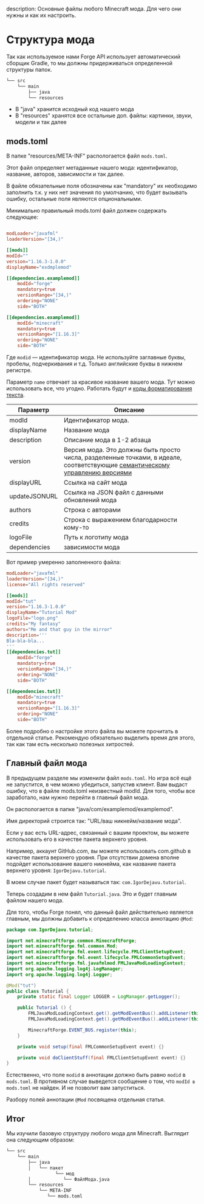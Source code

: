 description: Основные файлы любого Minecraft мода. Для чего они нужны и как их настроить.

# Структура мода

Так как используемое нами Forge API использует автоматический сборщик Gradle, то мы должны придерживаться определенной
структуры папок.

```md
└── src    
    └── main
        ├── java
        └── resources
```

* В "java" хранится исходный код нашего мода
* В "resources" хранятся все остальные доп. файлы: картинки, звуки, модели и так далее

## mods.toml

В папке "resources/META-INF" распологается файл `mods.toml`.

Этот файл определяет метаданные нашего мода: идентификатор, название, авторов, зависимости и так далее.

В файле обязательные поля обозначены как "mandatory" их необходимо заполнить т.к. у них нет значения по умолчанию, что будет вызывать ошибку, остальные поля являются опциональными.

Минимально правильный mods.toml файл должен содержать следующее:

```toml

modLoader="javafml" 
loaderVersion="[34,)"

[[mods]]
modId=""
version="1.16.3-1.0.0"
displayName="exdmplemod"

[[dependencies.examplemod]] 
    modId="forge" 
    mandatory=true 
    versionRange="[34,)"
    ordering="NONE"
    side="BOTH"

[[dependencies.examplemod]]
    modId="minecraft"
    mandatory=true
    versionRange="[1.16.3]"
    ordering="NONE"
    side="BOTH"

```

Где `modid` — идентификатор мода. Не используйте заглавные буквы, пробелы, подчеркивания и т.д. Только английские буквы
в нижнем регистре.

Параметр `name` отвечает за красивое название вашего мода. Тут можно использовать все, что угодно. Работать будут и [коды
форматирования текста](http://minecraft.gamepedia.com/Formatting_codes).

| Параметр                 | Описание                                                                                                                                                                                                                      |
|--------------------------|-------------------------------------------------------------------------------------------------------------------------------------------------------------------------------------------------------------------------------|
| modId                    | Идентификатор мода.                                                                                                                                                                                                             |
| displayName              | Название мода                                                                                                                                                                                                                 |
| description              | Описание мода в 1-2 абзаца                                                                                                                                                                                                    |
| version                  | Версия мода. Это должны быть просто числа, разделенные точками, в идеале, соответствующие [семантическому управлению версиями](../other/semantic-versionong/index.md)                                                                                                                                                                                                                                                                                                                                                     |
| displayURL               | Ссылка на сайт мода                                                                                                                                                                                                           |
| updateJSONURL            | Ссылка на JSON файл с данными обновлений мода                                                                                                                                                                                 |
| authors                  | Строка с авторами                                                                                                                                                                                                            |
| credits                  | Строка с выражением благодарности кому-то                                                                                                                                                                                     |
| logoFile                 | Путь к логотипу мода                                                                                                                                                                                                          |
| dependencies | зависимости мода                                                                                                                                                                            |

Вот пример умеренно заполненного файла:

```toml
modLoader="javafml" 
loaderVersion="[34,)" 
license="All rights reserved"

[[mods]]
modId="tut"
version="1.16.3-1.0.0"
displayName="Tutorial Mod"
logoFile="logo.png"
credits="My fantasy"
authors="Me and that guy in the mirror"
description='''
Bla-bla-bla...
'''
[[dependencies.tut]]
    modId="forge" 
    mandatory=true 
    versionRange="[34,)" 
    ordering="NONE"
    side="BOTH"

[[dependencies.tut]]
    modId="minecraft"
    mandatory=true
    versionRange="[1.16.3]"
    ordering="NONE"
    side="BOTH"

```

Более подробно о настройке этого файла вы можете прочитать в отдельной статье. Рекомендую обязательно выделить время для этого,
так как там есть несколько полезных хитростей.

## Главный файл мода

В предыдущем разделе мы изменили файл `mods.toml`. Но игра всё ещё не запустится, в чем можно убедиться, запустив
клиент. Вам выдаст ошибку, что в файле mods.toml неизвестный modId. Для того, чтобы все заработало, нам нужно перейти в главный файл мода.

Он распологается в папке "java/com/examplemod/examplemod".

Имя директорий строится так: "URL/ваш никнейм/название мода". 

Если у вас есть URL-адрес, связанный с вашим проектом, вы можете использовать его в качестве пакета верхнего уровня. 

Например, аккаунт GitHub.com, вы можете использовать com.github в качестве пакета верхнего уровня. При отсутствии домена вполне подойдет использование вашего никнейма, как название пакета верхнего уровня: `IgorDejavu.tutorial`.

В моем случае пакет будет называться так: `com.IgorDejavu.tutorial`.

Теперь создадим в нем файл `Tutorial.java`. Это и будет главным файлом нашего мода.

Для того, чтобы Forge понял, что данный файл действительно является главным, мы должны добавить к определению класса
аннотацию `@Mod`:

```java
package com.IgorDejavu.tutorial;

import net.minecraftforge.common.MinecraftForge;
import net.minecraftforge.fml.common.Mod;
import net.minecraftforge.fml.event.lifecycle.FMLClientSetupEvent;
import net.minecraftforge.fml.event.lifecycle.FMLCommonSetupEvent;
import net.minecraftforge.fml.javafmlmod.FMLJavaModLoadingContext;
import org.apache.logging.log4j.LogManager;
import org.apache.logging.log4j.Logger;

@Mod("tut")
public class Tutorial {
	private static final Logger LOGGER = LogManager.getLogger();

	public Tutorial () {
		FMLJavaModLoadingContext.get().getModEventBus().addListener(this::setup);
		FMLJavaModLoadingContext.get().getModEventBus().addListener(this::doClientStuff);

		MinecraftForge.EVENT_BUS.register(this);
	}

	private void setup(final FMLCommonSetupEvent event) {}

	private void doClientStuff(final FMLClientSetupEvent event) {}
}
```

Естественно, что поле `modid` в аннотации должно быть равно `modid` в `mods.toml`. В противном случае выведется сообщение о том, что `modId в mods.toml` не найден. И не позволит вам запуститься.

Разбору полей аннотации `@Mod` посвящена отдельная статья.

## Итог

Мы изучили базовую структуру любого мода для Minecraft. Выглядит она следующим образом:

```md
└── src    
    └── main
        ├── java
        │   └── пакет
                  └── мод
        │            └── ФайлМода.java
        └── resources
            └── META-INF
               └── mods.toml
```